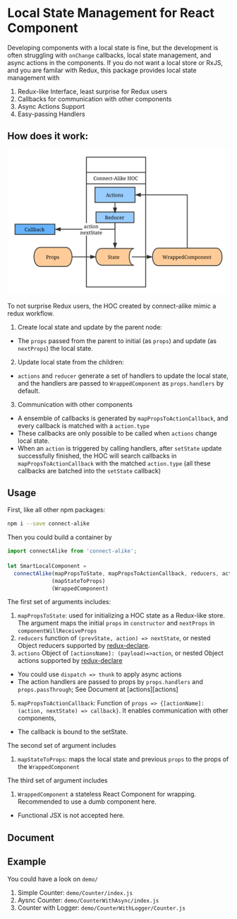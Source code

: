 # Local State Management for React Component
Developing components with a local state is fine, but the development is often struggling 
with `onChange` callbacks, local state management, and async actions in the components.
If you do not want a local store or RxJS, and you are familar with Redux, this package 
provides local state management with 

1. Redux-like Interface, least surprise for Redux users
2. Callbacks for communication with other components
3. Async Actions Support
4. Easy-passing Handlers

## How does it work:

![Workflow](figures/workFlow.svg)

To not surprise Redux users, the HOC created by connect-alike mimic a redux workflow. 
1. Create local state and update by the parent node:
  - The `props` passed from the parent to initial (as `props`) and update (as `nextProps`) the local state.
2. Update local state from the children:
  - `actions` and `reducer` generate a set of handlers to update the local state, and the handlers are passed to `WrappedComponent` as `props.handlers` by default. 
3. Communication with other components
  - A ensemble of callbacks is generated by `mapPropsToActionCallback`, and every callback is matched with a `action.type`
  - These callbacks are only possible to be called when `actions` change local state.
  - When an `action` is triggered by calling handlers, after `setState` update successfully finished, the HOC will search callbacks in `mapPropsToActionCallback` with the matched `action.type` (all these callbacks are batched into the `setState` callback)

## Usage 
First, like all other npm packages:
```bash
npm i --save connect-alike
```

Then you could build a container by 
```js
import connectAlike from 'connect-alike';

let SmartLocalComponent = 
  connectAlike(mapPropsToState, mapPropsToActionCallback, reducers, actions)
              (mapStateToProps)
              (WrappedComponent)
```

The first set of arguments includes:
1. `mapPropsToState`: used for initializing a HOC state as a Redux-like store. The argument maps the initial `props` in `constructor` and `nextProps` in `componentWillReceiveProps` 
3. `reducers` function of `(prevState, action) => nextState`, or nested Object reducers supported by [redux-declare](https://github.com/zhujinxuan/redux-declare). 
4. `actions` Object of `[actionsName]: (payload)=>action`, or nested Object actions supported by [redux-declare](https://github.com/zhujinxuan/redux-declare)
  - You could use `dispatch => thunk` to apply async actions
  - The action handlers are passed to props by `props.handlers` and `props.passThrough`; See Document at [actions][actions]
5. `mapPropsToActionCallback`: Function of `props => {[actionName]: (action, nextState) => callback}`.  It enables communication with other components, 
  - The callback is bound to the setState.  

The second set of argument includes
1. `mapStateToProps`: maps the local state and previous `props` to the props of the `WrappedComponent`

The third set of argument includes
1. `WrappedComponent` a stateless React Component for wrapping. Recommended to use a dumb component here. 
  - Functional JSX is not accepted here.

## Document 

## Example 
You could have a look on `demo/`
1. Simple Counter: `demo/Counter/index.js`
2. Aysnc Counter: `demo/CounterWithAsync/index.js`
3. Counter with Logger: `demo/CounterWithLogger/Counter.js`
